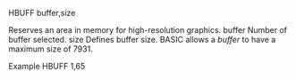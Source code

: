 HBUFF buffer,size

Reserves an area in memory for high-resolution graphics.
  buffer  Number of buffer selected.
  size    Defines buffer size.  BASIC allows a <i>buffer</i> to have a
          maximum size of 7931.

Example
HBUFF 1,65